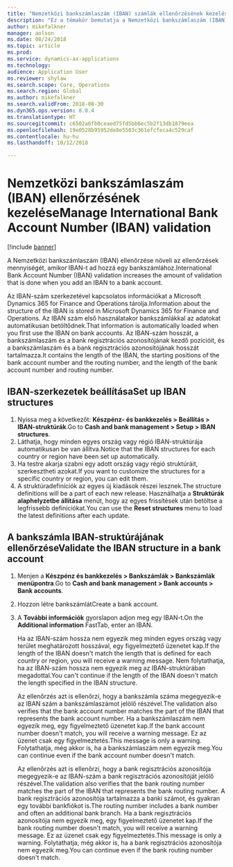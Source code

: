 ```yaml
---
title: "Nemzetközi bankszámlaszám (IBAN) számlák ellenőrzésének kezelése"
description: "Ez a témakör bemutatja a Nemzetközi bankszámlaszám (IBAN) számlák ellenőrzésének kezelését"
author: mikefalkner
manager: aolson
ms.date: 08/24/2018
ms.topic: article
ms.prod: 
ms.service: dynamics-ax-applications
ms.technology: 
audience: Application User
ms.reviewer: shylaw
ms.search.scope: Core, Operations
ms.search.region: Global
ms.author: mikefalkner
ms.search.validFrom: 2018-08-30
ms.dyn365.ops.version: 8.0.4
ms.translationtype: HT
ms.sourcegitcommit: c6502a6fb0ceaed75fd5bb6ec5b2f13db1879eea
ms.openlocfilehash: 19e0528b95952de8e5503c361efcfeca4c529caf
ms.contentlocale: hu-hu
ms.lasthandoff: 10/12/2018

---
```


# <a name="manage-international-bank-account-number-iban-validation"></a><span data-ttu-id="c66c5-103">Nemzetközi bankszámlaszám (IBAN) ellenőrzésének kezelése</span><span class="sxs-lookup"><span data-stu-id="c66c5-103">Manage International Bank Account Number (IBAN) validation</span></span>

[!include [banner](../includes/banner.md)]

<span data-ttu-id="c66c5-104">A Nemzetközi bankszámlaszám (IBAN) ellenőrzése növeli az ellenőrzések mennyiségét, amikor IBAN-t ad hozzá egy bankszámlához.</span><span class="sxs-lookup"><span data-stu-id="c66c5-104">International Bank Account Number (IBAN) validation increases the amount of validation that is done when you add an IBAN to a bank account.</span></span>

<span data-ttu-id="c66c5-105">Az IBAN-szám szerkezetével kapcsolatos információkat a Microsoft Dynamics 365 for Finance and Operations tárolja.</span><span class="sxs-lookup"><span data-stu-id="c66c5-105">Information about the structure of the IBAN is stored in Microsoft Dynamics 365 for Finance and Operations.</span></span> <span data-ttu-id="c66c5-106">Az IBAN szám első használatakor bankszámlákkal az adatokat automatikusan betöltődnek.</span><span class="sxs-lookup"><span data-stu-id="c66c5-106">That information is automatically loaded when you first use the IBAN on bank accounts.</span></span> <span data-ttu-id="c66c5-107">Az IBAN-szám hosszát, a bankszámlaszám és a bank regisztrációs azonosítójának kezdő pozícióit, és a bankszámlaszám és a bank regisztrációs azonosítójának hosszát tartalmazza.</span><span class="sxs-lookup"><span data-stu-id="c66c5-107">It contains the length of the IBAN, the starting positions of the bank account number and the routing number, and the length of the bank account number and routing number.</span></span>

## <a name="set-up-iban-structures"></a><span data-ttu-id="c66c5-108">IBAN-szerkezetek beállítása</span><span class="sxs-lookup"><span data-stu-id="c66c5-108">Set up IBAN structures</span></span>

1. <span data-ttu-id="c66c5-109">Nyissa meg a következőt: **Készpénz- és bankkezelés \> Beállítás \> IBAN-struktúrák**.</span><span class="sxs-lookup"><span data-stu-id="c66c5-109">Go to **Cash and bank management \> Setup \> IBAN structures**.</span></span>
2. <span data-ttu-id="c66c5-110">Láthatja, hogy minden egyes ország vagy régió IBAN-struktúrája automatikusan be van állítva.</span><span class="sxs-lookup"><span data-stu-id="c66c5-110">Notice that the IBAN structures for each country or region have been set up automatically.</span></span>
3. <span data-ttu-id="c66c5-111">Ha testre akarja szabni egy adott ország vagy régió struktúráit, szerkesztheti azokat.</span><span class="sxs-lookup"><span data-stu-id="c66c5-111">If you want to customize the structures for a specific country or region, you can edit them.</span></span>
4. <span data-ttu-id="c66c5-112">A struktúradefiníciók az egyes új kiadások részei lesznek.</span><span class="sxs-lookup"><span data-stu-id="c66c5-112">The structure definitions will be a part of each new release.</span></span> <span data-ttu-id="c66c5-113">Használhatja a **Struktúrák alaphelyzetbe állítása** menüt, hogy az egyes frissítések után betöltse a legfrissebb definíciókat.</span><span class="sxs-lookup"><span data-stu-id="c66c5-113">You can use the **Reset structures** menu to load the latest definitions after each update.</span></span>

## <a name="validate-the-iban-structure-in-a-bank-account"></a><span data-ttu-id="c66c5-114">A bankszámla IBAN-struktúrájának ellenőrzése</span><span class="sxs-lookup"><span data-stu-id="c66c5-114">Validate the IBAN structure in a bank account</span></span>

1. <span data-ttu-id="c66c5-115">Menjen a **Készpénz és bankkezelés \> Bankszámlák \> Bankszámlák menüpontra**.</span><span class="sxs-lookup"><span data-stu-id="c66c5-115">Go to **Cash and bank management \> Bank accounts \> Bank accounts**.</span></span>
2. <span data-ttu-id="c66c5-116">Hozzon létre bankszámlát</span><span class="sxs-lookup"><span data-stu-id="c66c5-116">Create a bank account.</span></span>
3. <span data-ttu-id="c66c5-117">A **További információk** gyorslapon adjon meg egy IBAN-t.</span><span class="sxs-lookup"><span data-stu-id="c66c5-117">On the **Additional information** FastTab, enter an IBAN.</span></span>

    <span data-ttu-id="c66c5-118">Ha az IBAN-szám hossza nem egyezik meg minden egyes ország vagy terület meghatározott hosszával, egy figyelmeztető üzenetet kap.</span><span class="sxs-lookup"><span data-stu-id="c66c5-118">If the length of the IBAN doesn't match the length that is defined for each country or region, you will receive a warning message.</span></span> <span data-ttu-id="c66c5-119">Nem folytathatja, ha az IBAN-szám hossza nem egyezik meg az IBAN-struktúrában megadottal.</span><span class="sxs-lookup"><span data-stu-id="c66c5-119">You can't continue if the length of the IBAN doesn't match the length specified in the IBAN structure.</span></span>

    <span data-ttu-id="c66c5-120">Az ellenőrzés azt is ellenőrzi, hogy a bankszámla száma megegyezik-e az IBAN szám a bankszámlaszámot jelölő részével.</span><span class="sxs-lookup"><span data-stu-id="c66c5-120">The validation also verifies that the bank account number matches the part of the IBAN that represents the bank account number.</span></span> <span data-ttu-id="c66c5-121">Ha a bankszámlaszám nem egyezik meg, egy figyelmeztető üzenetet kap.</span><span class="sxs-lookup"><span data-stu-id="c66c5-121">If the bank account number doesn't match, you will receive a warning message.</span></span> <span data-ttu-id="c66c5-122">Ez az üzenet csak egy figyelmeztetés.</span><span class="sxs-lookup"><span data-stu-id="c66c5-122">This message is only a warning.</span></span> <span data-ttu-id="c66c5-123">Folytathatja, még akkor is, ha a bankszámlaszám nem egyezik meg.</span><span class="sxs-lookup"><span data-stu-id="c66c5-123">You can continue even if the bank account number doesn't match.</span></span>

    <span data-ttu-id="c66c5-124">Az ellenőrzés azt is ellenőrzi, hogy a bank regisztrációs azonosítója megegyezik-e az IBAN-szám a bank regisztrációs azonosítóját jelölő részével.</span><span class="sxs-lookup"><span data-stu-id="c66c5-124">The validation also verifies that the bank routing number matches the part of the IBAN that represents the bank routing number.</span></span> <span data-ttu-id="c66c5-125">A bank regisztrációs azonosítója tartalmazza a banki számot, és gyakran egy további bankfiókot is.</span><span class="sxs-lookup"><span data-stu-id="c66c5-125">The routing number includes a bank number and often an additional bank branch.</span></span> <span data-ttu-id="c66c5-126">Ha a bank regisztrációs azonosítója nem egyezik meg, egy figyelmeztető üzenetet kap.</span><span class="sxs-lookup"><span data-stu-id="c66c5-126">If the bank routing number doesn't match, you will receive a warning message.</span></span> <span data-ttu-id="c66c5-127">Ez az üzenet csak egy figyelmeztetés.</span><span class="sxs-lookup"><span data-stu-id="c66c5-127">This message is only a warning.</span></span> <span data-ttu-id="c66c5-128">Folytathatja, még akkor is, ha a bank regisztrációs azonosítója nem egyezik meg.</span><span class="sxs-lookup"><span data-stu-id="c66c5-128">You can continue even if the bank routing number doesn't match.</span></span>

